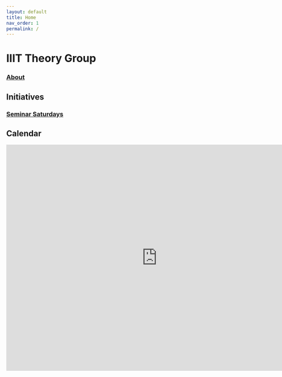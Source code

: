 ```yaml
---
layout: default
title: Home
nav_order: 1
permalink: /
---
```


IIIT Theory Group
=================

### [About](About.md)

Initiatives
-----------
### [Seminar Saturdays](Initiatives/Seminar-Saturdays/)

Calendar
--------
<iframe src="https://calendar.google.com/calendar/embed?src=vnl9sdq7oofipibho132r2e024%40group.calendar.google.com&ctz=Asia%2FKolkata&amp;mode=AGENDA" style="border: 0" width="800" height="600" frameborder="0" scrolling="no"></iframe>
